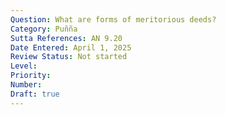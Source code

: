 ```yaml
---
Question: What are forms of meritorious deeds?
Category: Puñña
Sutta References: AN 9.20
Date Entered: April 1, 2025
Review Status: Not started
Level: 
Priority: 
Number: 
Draft: true
---
```

